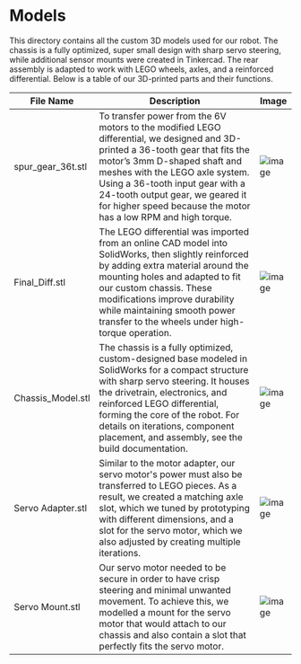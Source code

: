 Models
====

This directory contains all the custom 3D models used for our robot. The chassis is a fully optimized, super small design with sharp servo steering, while additional sensor mounts were created in Tinkercad. The rear assembly is adapted to work with LEGO wheels, axles, and a reinforced differential. Below is a table of our 3D-printed parts and their functions.

| File Name | Description | Image |
| ----------- | ----------- | ----------- |
| spur_gear_36t.stl | To transfer power from the 6V motors to the modified LEGO differential, we designed and 3D-printed a 36-tooth gear that fits the motor’s 3mm D-shaped shaft and meshes with the LEGO axle system. Using a 36-tooth input gear with a 24-tooth output gear, we geared it for higher speed because the motor has a low RPM and high torque. | ![image](https://drive.google.com/uc?id=17mrPkO0AKqZwMr1HuzaNVhRQmr1hh5aN) |
| Final_Diff.stl | The LEGO differential was imported from an online CAD model into SolidWorks, then slightly reinforced by adding extra material around the mounting holes and adapted to fit our custom chassis. These modifications improve durability while maintaining smooth power transfer to the wheels under high-torque operation. | ![image](https://drive.google.com/uc?id=1qzpYpQRpw_0YeEP1o6rX9YchPsRdpLrL) |
| Chassis_Model.stl | The chassis is a fully optimized, custom-designed base modeled in SolidWorks for a compact structure with sharp servo steering. It houses the drivetrain, electronics, and reinforced LEGO differential, forming the core of the robot. For details on iterations, component placement, and assembly, see the build documentation. | ![image](https://drive.google.com/uc?id=1tE99dOeePwqJpZKCTgnDd7XVZ7Y8XRn6) |
| Servo Adapter.stl | Similar to the motor adapter, our servo motor's power must also be transferred to LEGO pieces. As a result, we created a matching axle slot, which we tuned by prototyping with different dimensions, and a slot for the servo motor, which we also adjusted by creating multiple iterations. | ![image](https://drive.google.com/uc?id=1GnTOniM03ZfWaUI5AJC966kUiUpyUSxh) |
| Servo Mount.stl | Our servo motor needed to be secure in order to have crisp steering and minimal unwanted movement. To achieve this, we modelled a mount for the servo motor that would attach to our chassis and also contain a slot that perfectly fits the servo motor. | ![image](https://drive.google.com/uc?id=1F96VgjeS6cWsnzOnpm562NX8wrUOuewb) |
